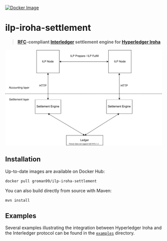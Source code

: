 [![Docker Image](https://img.shields.io/docker/cloud/build/groman99/ilp-iroha-settlement?style=flat-square)](https://hub.docker.com/repository/docker/groman99/ilp-iroha-settlement)

# ilp-iroha-settlement

> #### [RFC](https://interledger.org/rfcs/0038-settlement-engines)-compliant [Interledger](https://interledger.org) settlement engine for [Hyperledger Iroha](https://github.com/hyperledger/iroha)

![ILP settlement structure](./images/structure.svg)

## Installation

Up-to-date images are available on Docker Hub:
```bash
docker pull groman99/ilp-iroha-settlement
```

You can also build directly from source with Maven:
```bash
mvn install
```

## Examples

Several examples illustrating the integration between Hyperledger Iroha and the Interledger protocol can be found in the [`examples`](,/examples) directory.
